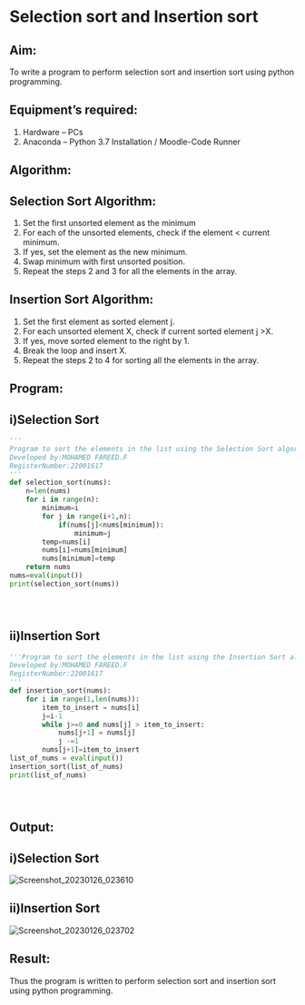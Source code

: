 # Selection sort and Insertion sort
## Aim:
To write a program to perform selection sort and insertion sort using python programming.
## Equipment’s required:
1.	Hardware – PCs
2.	Anaconda – Python 3.7 Installation / Moodle-Code Runner
## Algorithm:
## Selection Sort Algorithm:
1.	Set the first unsorted element as the minimum
2.	For each of the unsorted elements, check if the element < current minimum.
3.	If yes, set the element as the new minimum.
4.	Swap minimum with first unsorted position.
5.	Repeat the steps 2 and 3 for all the elements in the array.
## Insertion Sort Algorithm:
1.	Set the first element as sorted element j.
2.	For each unsorted element X, check if current sorted element j >X.
3.	If yes, move sorted element to the right by 1.
4.	Break the loop and insert X.
5.	Repeat the steps 2 to 4 for sorting all the elements in the array.
## Program:
## i)Selection Sort
```python
''' 
Program to sort the elements in the list using the Selection Sort algorithm.
Developed by:MOHAMED FAREED.F
RegisterNumber:22001617
'''
def selection_sort(nums):
    n=len(nums)
    for i in range(n):
        minimum=i
        for j in range(i+1,n):
            if(nums[j]<nums[minimum]):
                minimum=j
        temp=nums[i]
        nums[i]=nums[minimum]
        nums[minimum]=temp
    return nums
nums=eval(input())
print(selection_sort(nums))





```
## ii)Insertion Sort
```python
'''Program to sort the elements in the list using the Insertion Sort algorithm.
Developed by:MOHAMED FAREED.F
RegisterNumber:22001617
'''
def insertion_sort(nums):
    for i in range(1,len(nums)):
        item_to_insert = nums[i]
        j=i-1
        while j>=0 and nums[j] > item_to_insert:
            nums[j+1] = nums[j]
            j -=1
        nums[j+1]=item_to_insert
list_of_nums = eval(input())
insertion_sort(list_of_nums)
print(list_of_nums)





```

## Output:
## i)Selection Sort
![Screenshot_20230126_023610](https://user-images.githubusercontent.com/121412904/214797330-52323fc0-d87d-466b-be8c-b043e88cc508.png)

## ii)Insertion Sort
![Screenshot_20230126_023702](https://user-images.githubusercontent.com/121412904/214797461-9b1a5121-f423-44a2-8128-4e2362a78206.png)

## Result:
Thus the program is written to perform selection sort and insertion sort using python programming.
